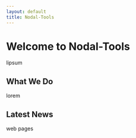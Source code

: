 ```yaml
---
layout: default
title: Nodal-Tools
---
```


# Welcome to Nodal-Tools

lipsum

## What We Do

lorem

## Latest News

web pages